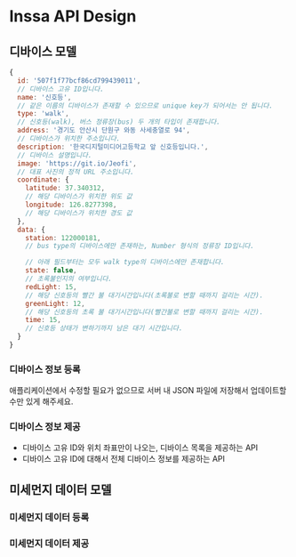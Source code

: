 # Inssa API Design

## 디바이스 모델

```js
{
  id: '507f1f77bcf86cd799439011',
  // 디바이스 고유 ID입니다.
  name: '신호등',
  // 같은 이름의 디바이스가 존재할 수 있으므로 unique key가 되어서는 안 됩니다.
  type: 'walk',
  // 신호등(walk), 버스 정류장(bus) 두 개의 타입이 존재합니다.
  address: '경기도 안산시 단원구 와동 사세충열로 94',
  // 디바이스가 위치한 주소입니다.
  description: '한국디지털미디어고등학교 앞 신호등입니다.',
  // 디바이스 설명입니다.
  image: 'https://git.io/Jeofi',
  // 대표 사진의 정적 URL 주소입니다.
  coordinate: {
    latitude: 37.340312,
    // 해당 디바이스가 위치한 위도 값
    longitude: 126.8277398,
    // 해당 디바이스가 위치한 경도 값
  },
  data: {
    station: 122000181,
    // bus type의 디바이스에만 존재하는, Number 형식의 정류장 ID입니다.

    // 아래 필드부터는 모두 walk type의 디바이스에만 존재합니다.
    state: false,
    // 초록불인지의 여부입니다.
    redLight: 15,
    // 해당 신호등의 빨간 불 대기시간입니다(초록불로 변할 때까지 걸리는 시간).
    greenLight: 12,
    // 해당 신호등의 초록 불 대기시간입니다(빨간불로 변할 때까지 걸리는 시간).
    time: 15,
    // 신호등 상태가 변하기까지 남은 대기 시간입니다.
  }
}
```

### 디바이스 정보 등록

애플리케이션에서 수정할 필요가 없으므로 서버 내 JSON 파일에 저장해서 업데이트할 수만 있게 해주세요.

### 디바이스 정보 제공

- 디바이스 고유 ID와 위치 좌표만이 나오는, 디바이스 목록을 제공하는 API
- 디바이스 고유 ID에 대해서 전체 디바이스 정보를 제공하는 API

## 미세먼지 데이터 모델

### 미세먼지 데이터 등록
### 미세먼지 데이터 제공
